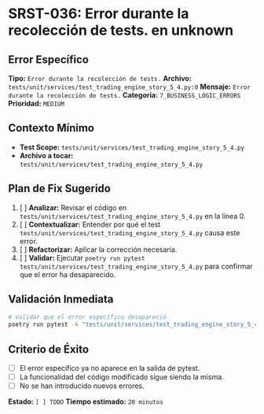 # SRST-036: Error durante la recolección de tests. en unknown

## Error Específico
**Tipo:** `Error durante la recolección de tests.`
**Archivo:** `tests/unit/services/test_trading_engine_story_5_4.py:0`
**Mensaje:** `Error durante la recolección de tests.`
**Categoría:** `7_BUSINESS_LOGIC_ERRORS`
**Prioridad:** `MEDIUM`

## Contexto Mínimo
- **Test Scope:** `tests/unit/services/test_trading_engine_story_5_4.py`
- **Archivo a tocar:** `tests/unit/services/test_trading_engine_story_5_4.py`

## Plan de Fix Sugerido
1. [ ] **Analizar:** Revisar el código en `tests/unit/services/test_trading_engine_story_5_4.py` en la línea 0.
2. [ ] **Contextualizar:** Entender por qué el test `tests/unit/services/test_trading_engine_story_5_4.py` causa este error.
3. [ ] **Refactorizar:** Aplicar la corrección necesaria.
4. [ ] **Validar:** Ejecutar `poetry run pytest tests/unit/services/test_trading_engine_story_5_4.py` para confirmar que el error ha desaparecido.

## Validación Inmediata
```bash
# Validar que el error específico desapareció
poetry run pytest -k "tests/unit/services/test_trading_engine_story_5_4.py" -v
```

## Criterio de Éxito
- [ ] El error específico ya no aparece en la salida de pytest.
- [ ] La funcionalidad del código modificado sigue siendo la misma.
- [ ] No se han introducido nuevos errores.

**Estado:** `[ ] TODO`
**Tiempo estimado:** `20 minutos`

